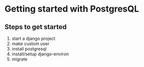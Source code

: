 # Getting started with PostgresQL
## Steps to get started
1. start a django project
2. make custom user
3. install postgresql
4. install/setup django-environ
5. migrate


